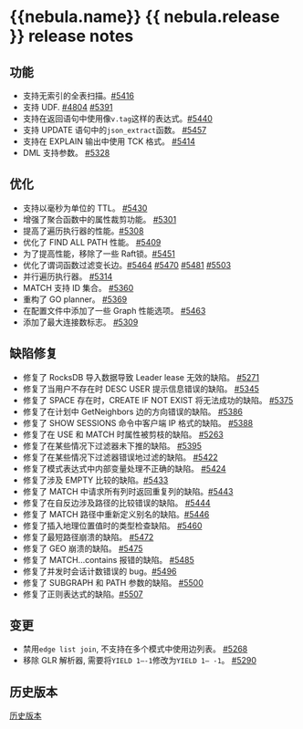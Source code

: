# {{nebula.name}} {{ nebula.release }} release notes

## 功能

- 支持无索引的全表扫描。[#5416](https://github.com/vesoft-inc/nebula/pull/5416)
- 支持 UDF. [#4804](https://github.com/vesoft-inc/nebula/pull/4804) [#5391](https://github.com/vesoft-inc/nebula/pull/5391)
- 支持在返回语句中使用像`v.tag`这样的表达式。[#5440](https://github.com/vesoft-inc/nebula/pull/5440)
- 支持 UPDATE 语句中的`json_extract`函数。 [#5457](https://github.com/vesoft-inc/nebula/pull/5457)
- 支持在 EXPLAIN 输出中使用 TCK 格式。 [#5414](https://github.com/vesoft-inc/nebula/pull/5414)
- DML 支持参数。 [#5328](https://github.com/vesoft-inc/nebula/pull/5328)

## 优化

- 支持以毫秒为单位的 TTL。 [#5430](https://github.com/vesoft-inc/nebula/pull/5430)
- 增强了聚合函数中的属性裁剪功能。 [#5301](https://github.com/vesoft-inc/nebula/pull/5301)
- 提高了遍历执行器的性能。[#5308](https://github.com/vesoft-inc/nebula/pull/5308)
- 优化了 FIND ALL PATH 性能。 [#5409](https://github.com/vesoft-inc/nebula/pull/5409)
- 为了提高性能，移除了一些 Raft锁。[#5451](https://github.com/vesoft-inc/nebula/pull/5451)
- 优化了谓词函数过滤变长边。[#5464](https://github.com/vesoft-inc/nebula/pull/5464) [#5470](https://github.com/vesoft-inc/nebula/pull/5470) [#5481](https://github.com/vesoft-inc/nebula/pull/5481) [#5503](https://github.com/vesoft-inc/nebula/pull/5503)
- 并行遍历执行器。 [#5314](https://github.com/vesoft-inc/nebula/pull/5314)
- MATCH 支持 ID 集合。 [#5360](https://github.com/vesoft-inc/nebula/pull/5360)
- 重构了 GO planner。 [#5369](https://github.com/vesoft-inc/nebula/pull/5369)
- 在配置文件中添加了一些 Graph 性能选项。 [#5463](https://github.com/vesoft-inc/nebula/pull/5463)
- 添加了最大连接数标志。 [#5309](https://github.com/vesoft-inc/nebula/pull/5309)    

## 缺陷修复

- 修复了 RocksDB 导入数据导致 Leader lease 无效的缺陷。 [#5271](https://github.com/vesoft-inc/nebula/pull/5271)
- 修复了当用户不存在时 DESC USER 提示信息错误的缺陷。 [#5345](https://github.com/vesoft-inc/nebula/pull/5345)
- 修复了 SPACE 存在时，CREATE IF NOT EXIST 将无法成功的缺陷。 [#5375](https://github.com/vesoft-inc/nebula/pull/5375)
- 修复了在计划中 GetNeighbors 边的方向错误的缺陷。 [#5386](https://github.com/vesoft-inc/nebula/pull/5386)
- 修复了 SHOW SESSIONS 命令中客户端 IP 格式的缺陷。 [#5388](https://github.com/vesoft-inc/nebula/pull/5388)
- 修复了在 USE 和 MATCH 时属性被剪枝的缺陷。 [#5263](https://github.com/vesoft-inc/nebula/issues/5263)
- 修复了在某些情况下过滤器未下推的缺陷。 [#5395](https://github.com/vesoft-inc/nebula/pull/5395)
- 修复了在某些情况下过滤器错误地过滤的缺陷。 [#5422](https://github.com/vesoft-inc/nebula/pull/5422)
- 修复了模式表达式中内部变量处理不正确的缺陷。 [#5424](https://github.com/vesoft-inc/nebula/pull/5424)
- 修复了涉及 EMPTY 比较的缺陷。[#5433](https://github.com/vesoft-inc/nebula/pull/5433)
- 修复了 MATCH 中请求所有列时返回重复列的缺陷。[#5443](https://github.com/vesoft-inc/nebula/pull/5443)
- 修复了在自反边涉及路径的比较错误的缺陷。 [#5444](https://github.com/vesoft-inc/nebula/pull/5444)
- 修复了 MATCH 路径中重新定义别名的缺陷。[#5446](https://github.com/vesoft-inc/nebula/pull/5446)
- 修复了插入地理位置值时的类型检查缺陷。 [#5460](https://github.com/vesoft-inc/nebula/pull/5460)
- 修复了最短路径崩溃的缺陷。 [#5472](https://github.com/vesoft-inc/nebula/pull/5472)
- 修复了 GEO 崩溃的缺陷。 [#5475](https://github.com/vesoft-inc/nebula/pull/5475)
- 修复了 MATCH...contains 报错的缺陷。 [#5485](https://github.com/vesoft-inc/nebula/pull/5485)
- 修复了并发时会话计数错误的 bug。[#5496](https://github.com/vesoft-inc/nebula/pull/5496)
- 修复了 SUBGRAPH 和 PATH 参数的缺陷。 [#5500](https://github.com/vesoft-inc/nebula/pull/5500)
- 修复了正则表达式的缺陷。[#5507](https://github.com/vesoft-inc/nebula/pull/5507)  

## 变更

- 禁用`edge list join`, 不支持在多个模式中使用边列表。 [#5268](https://github.com/vesoft-inc/nebula/pull/5268)
- 移除 GLR 解析器, 需要将`YIELD 1–-1`修改为`YIELD 1– -1`。 [#5290](https://github.com/vesoft-inc/nebula/pull/5290)


## 历史版本

[历史版本](https://www.nebula-graph.com.cn/tags/%E5%8F%91%E7%89%88%E8%AF%B4%E6%98%8E)
